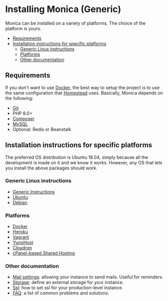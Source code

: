 # Installing Monica (Generic) <!-- omit in toc -->

Monica can be installed on a variety of platforms. The choice of the platform is yours.

- [Requirements](#requirements)
- [Installation instructions for specific platforms](#installation-instructions-for-specific-platforms)
  - [Generic Linux instructions](#generic-linux-instructions)
  - [Platforms](#platforms)
  - [Other documentation](#other-documentation)

<a id="markdown-requirements" name="requirements"></a>
## Requirements

If you don't want to use [Docker](/docs/installation/providers/docker.md), the best way to setup the project is to use the same configuration that [Homestead](https://laravel.com/docs/homestead) uses. Basically, Monica depends on the following:

* [Git](https://git-scm.com/book/en/v2/Getting-Started-Installing-Git)
* PHP 8.0+
* [Composer](https://getcomposer.org/)
* [MySQL](https://www.mysql.com/)
* Optional: Redis or Beanstalk

<a id="markdown-installation-instructions-for-specific-platforms" name="installation-instructions-for-specific-platforms"></a>
## Installation instructions for specific platforms

The preferred OS distribution is Ubuntu 18.04, simply because all the development is made on it and we know it works. However, any OS that lets you install the above packages should work.

<a id="markdown-generic-linux-instructions" name="generic-linux-instructions"></a>
### Generic Linux instructions
* [Generic Instructions](/docs/installation/providers/generic.md)
* [Ubuntu](/docs/installation/providers/ubuntu.md)
* [Debian](/docs/installation/providers/debian.md)

<a id="markdown-platforms" name="platforms"></a>
### Platforms

* [Docker](/docs/installation/providers/docker.md)
* [Heroku](/docs/installation/providers/heroku.md)
* [Vagrant](/docs/installation/providers/vagrant.md)
* [YunoHost](https://github.com/YunoHost-Apps/monica_ynh)
* [Cloudron](/docs/installation/providers/cloudron.md)
* [cPanel-based Shared Hosting](/docs/installation/providers/cpanel.md)

### Other documentation

* [Mail settings](/docs/installation/mail.md): allowing your instance to send mails. Useful for reminders.
* [Storage](/docs/installation/storage.md): define an external storage for your instance.
* [Ssl](/docs/installation/ssl.md): how to set ssl for your production-level instance.
* [FAQ](/docs/installation/faq.md): a list of common problems and solutions.
